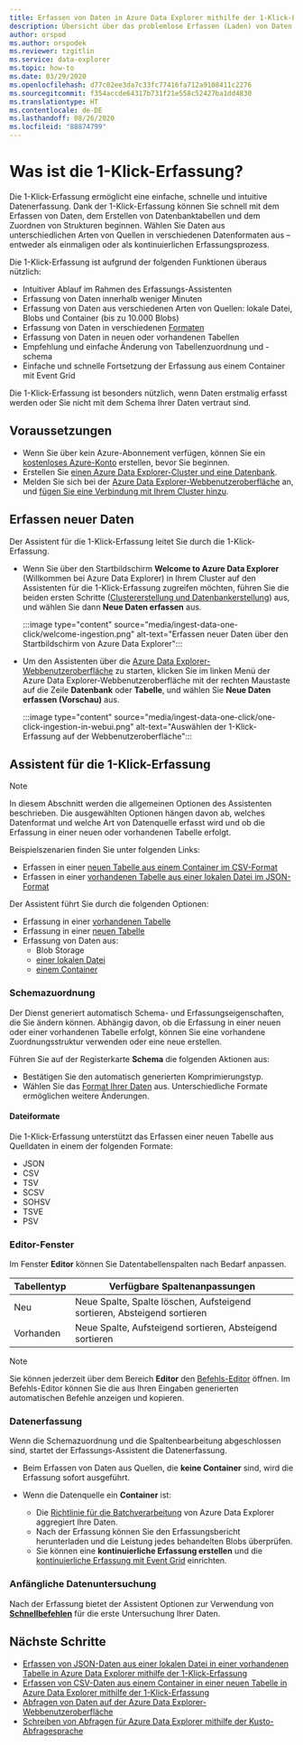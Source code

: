 ```yaml
---
title: Erfassen von Daten in Azure Data Explorer mithilfe der 1-Klick-Erfassung
description: Übersicht über das problemlose Erfassen (Laden) von Daten in Azure Data Explorer mit der 1-Klick-Erfassung.
author: orspod
ms.author: orspodek
ms.reviewer: tzgitlin
ms.service: data-explorer
ms.topic: how-to
ms.date: 03/29/2020
ms.openlocfilehash: d77c02ee3da7c33fc77416fa712a9108411c2276
ms.sourcegitcommit: f354accde64317b731f21e558c52427ba1dd4830
ms.translationtype: HT
ms.contentlocale: de-DE
ms.lasthandoff: 08/26/2020
ms.locfileid: "88874799"
---
```

# <a name="what-is-one-click-ingestion"></a>Was ist die 1-Klick-Erfassung?

Die 1-Klick-Erfassung ermöglicht eine einfache, schnelle und intuitive Datenerfassung. Dank der 1-Klick-Erfassung können Sie schnell mit dem Erfassen von Daten, dem Erstellen von Datenbanktabellen und dem Zuordnen von Strukturen beginnen. Wählen Sie Daten aus unterschiedlichen Arten von Quellen in verschiedenen Datenformaten aus – entweder als einmaligen oder als kontinuierlichen Erfassungsprozess.

Die 1-Klick-Erfassung ist aufgrund der folgenden Funktionen überaus nützlich:

* Intuitiver Ablauf im Rahmen des Erfassungs-Assistenten
* Erfassung von Daten innerhalb weniger Minuten
* Erfassung von Daten aus verschiedenen Arten von Quellen: lokale Datei, Blobs und Container (bis zu 10.000 Blobs)
* Erfassung von Daten in verschiedenen [Formaten](#file-formats)
* Erfassung von Daten in neuen oder vorhandenen Tabellen
* Empfehlung und einfache Änderung von Tabellenzuordnung und -schema
* Einfache und schnelle Fortsetzung der Erfassung aus einem Container mit Event Grid

Die 1-Klick-Erfassung ist besonders nützlich, wenn Daten erstmalig erfasst werden oder Sie nicht mit dem Schema Ihrer Daten vertraut sind.

## <a name="prerequisites"></a>Voraussetzungen

* Wenn Sie über kein Azure-Abonnement verfügen, können Sie ein [kostenloses Azure-Konto](https://azure.microsoft.com/free/) erstellen, bevor Sie beginnen.
* Erstellen Sie [einen Azure Data Explorer-Cluster und eine Datenbank](create-cluster-database-portal.md).
* Melden Sie sich bei der [Azure Data Explorer-Webbenutzeroberfläche](https://dataexplorer.azure.com/) an, und [fügen Sie eine Verbindung mit Ihrem Cluster hinzu](web-query-data.md#add-clusters).

## <a name="ingest-new-data"></a>Erfassen neuer Daten

Der Assistent für die 1-Klick-Erfassung leitet Sie durch die 1-Klick-Erfassung.

* Wenn Sie über den Startbildschirm **Welcome to Azure Data Explorer** (Willkommen bei Azure Data Explorer) in Ihrem Cluster auf den Assistenten für die 1-Klick-Erfassung zugreifen möchten, führen Sie die beiden ersten Schritte ([Clustererstellung und Datenbankerstellung](#prerequisites)) aus, und wählen Sie dann **Neue Daten erfassen** aus.

    :::image type="content" source="media/ingest-data-one-click/welcome-ingestion.png" alt-text="Erfassen neuer Daten über den Startbildschirm von Azure Data Explorer":::

* Um den Assistenten über die [Azure Data Explorer-Webbenutzeroberfläche](https://dataexplorer.azure.com/) zu starten, klicken Sie im linken Menü der Azure Data Explorer-Webbenutzeroberfläche mit der rechten Maustaste auf die Zeile **Datenbank** oder **Tabelle**, und wählen Sie **Neue Daten erfassen (Vorschau)** aus.

    :::image type="content" source="media/ingest-data-one-click/one-click-ingestion-in-webui.png" alt-text="Auswählen der 1-Klick-Erfassung auf der Webbenutzeroberfläche":::

<!-- TODO either change the local file tutorial to blob storage or create another one to show users how to do this-->

## <a name="one-click-ingestion-wizard"></a>Assistent für die 1-Klick-Erfassung

> [!NOTE]
> In diesem Abschnitt werden die allgemeinen Optionen des Assistenten beschrieben. Die ausgewählten Optionen hängen davon ab, welches Datenformat und welche Art von Datenquelle erfasst wird und ob die Erfassung in einer neuen oder vorhandenen Tabelle erfolgt.
>
> Beispielszenarien finden Sie unter folgenden Links:
> * Erfassen in einer [neuen Tabelle aus einem Container im CSV-Format](one-click-ingestion-new-table.md)
> * Erfassen in einer [vorhandenen Tabelle aus einer lokalen Datei im JSON-Format](one-click-ingestion-existing-table.md) 

Der Assistent führt Sie durch die folgenden Optionen:
   * Erfassung in einer [vorhandenen Tabelle](one-click-ingestion-existing-table.md)
   * Erfassung in einer [neuen Tabelle](one-click-ingestion-new-table.md)
   * Erfassung von Daten aus:
      * Blob Storage
      * [einer lokalen Datei](one-click-ingestion-existing-table.md)
      * [einem Container](one-click-ingestion-new-table.md)


### <a name="schema-mapping"></a>Schemazuordnung

Der Dienst generiert automatisch Schema- und Erfassungseigenschaften, die Sie ändern können. Abhängig davon, ob die Erfassung in einer neuen oder einer vorhandenen Tabelle erfolgt, können Sie eine vorhandene Zuordnungsstruktur verwenden oder eine neue erstellen.

Führen Sie auf der Registerkarte **Schema** die folgenden Aktionen aus:
   * Bestätigen Sie den automatisch generierten Komprimierungstyp.
   * Wählen Sie das [Format Ihrer Daten](#file-formats) aus. Unterschiedliche Formate ermöglichen weitere Änderungen.

#### <a name="file-formats"></a>Dateiformate

Die 1-Klick-Erfassung unterstützt das Erfassen einer neuen Tabelle aus Quelldaten in einem der folgenden Formate:
* JSON
* CSV
* TSV
* SCSV
* SOHSV
* TSVE
* PSV

### <a name="editor-window"></a>Editor-Fenster

Im Fenster **Editor** können Sie Datentabellenspalten nach Bedarf anpassen. 

|Tabellentyp  |Verfügbare Spaltenanpassungen  |
|---------|---------|
|Neu     | Neue Spalte, Spalte löschen, Aufsteigend sortieren, Absteigend sortieren  |
|Vorhanden     | Neue Spalte, Aufsteigend sortieren, Absteigend sortieren  |

>[!NOTE]
> Sie können jederzeit über dem Bereich **Editor** den [Befehls-Editor](one-click-ingestion-new-table.md#command-editor) öffnen. Im Befehls-Editor können Sie die aus Ihren Eingaben generierten automatischen Befehle anzeigen und kopieren.

### <a name="data-ingestion"></a>Datenerfassung

Wenn die Schemazuordnung und die Spaltenbearbeitung abgeschlossen sind, startet der Erfassungs-Assistent die Datenerfassung. 

* Beim Erfassen von Daten aus Quellen, die **keine Container** sind, wird die Erfassung sofort ausgeführt.

* Wenn die Datenquelle ein **Container** ist:
    * Die [Richtlinie für die Batchverarbeitung](kusto/management/batchingpolicy.md) von Azure Data Explorer aggregiert Ihre Daten. 
    * Nach der Erfassung können Sie den Erfassungsbericht herunterladen und die Leistung jedes behandelten Blobs überprüfen. 
    * Sie können eine **kontinuierliche Erfassung erstellen** und die [kontinuierliche Erfassung mit Event Grid](one-click-ingestion-new-table.md#create-continuous-ingestion-for-container) einrichten.
 
### <a name="initial-data-exploration"></a>Anfängliche Datenuntersuchung
   
Nach der Erfassung bietet der Assistent Optionen zur Verwendung von **[Schnellbefehlen](one-click-ingestion-existing-table.md#quick-queries-and-tools)** für die erste Untersuchung Ihrer Daten.

## <a name="next-steps"></a>Nächste Schritte

* [Erfassen von JSON-Daten aus einer lokalen Datei in einer vorhandenen Tabelle in Azure Data Explorer mithilfe der 1-Klick-Erfassung](one-click-ingestion-existing-table.md)
* [Erfassen von CSV-Daten aus einem Container in einer neuen Tabelle in Azure Data Explorer mithilfe der 1-Klick-Erfassung](one-click-ingestion-new-table.md)
* [Abfragen von Daten auf der Azure Data Explorer-Webbenutzeroberfläche](web-query-data.md)
* [Schreiben von Abfragen für Azure Data Explorer mithilfe der Kusto-Abfragesprache](write-queries.md)
